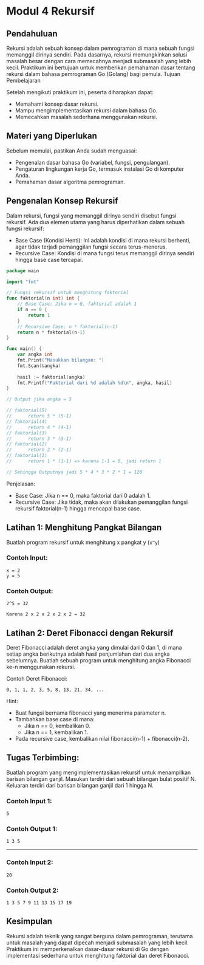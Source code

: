 # Modul 4 Rekursif
## Pendahuluan
Rekursi adalah sebuah konsep dalam pemrograman di mana sebuah fungsi memanggil dirinya sendiri. Pada dasarnya, rekursi memungkinkan solusi masalah besar dengan cara memecahnya menjadi submasalah yang lebih kecil. Praktikum ini bertujuan untuk memberikan pemahaman dasar tentang rekursi dalam bahasa pemrograman Go (Golang) bagi pemula.
Tujuan Pembelajaran

Setelah mengikuti praktikum ini, peserta diharapkan dapat:

- Memahami konsep dasar rekursi.
- Mampu mengimplementasikan rekursi dalam bahasa Go.
- Memecahkan masalah sederhana menggunakan rekursi.

## Materi yang Diperlukan

Sebelum memulai, pastikan Anda sudah menguasai:

- Pengenalan dasar bahasa Go (variabel, fungsi, pengulangan).
- Pengaturan lingkungan kerja Go, termasuk instalasi Go di komputer Anda.
- Pemahaman dasar algoritma pemrograman.

## Pengenalan Konsep Rekursif

Dalam rekursi, fungsi yang memanggil dirinya sendiri disebut fungsi rekursif. Ada dua elemen utama yang harus diperhatikan dalam sebuah fungsi rekursif:

- Base Case (Kondisi Henti): Ini adalah kondisi di mana rekursi berhenti, agar tidak terjadi pemanggilan fungsi secara terus-menerus.
- Recursive Case: Kondisi di mana fungsi terus memanggil dirinya sendiri hingga base case tercapai.

```go
package main

import "fmt"

// Fungsi rekursif untuk menghitung faktorial
func faktorial(n int) int {
    // Base Case: Jika n = 0, faktorial adalah 1
    if n == 0 {
        return 1
    }
    // Recursive Case: n * faktorial(n-1)
    return n * faktorial(n-1)
}

func main() {
    var angka int
    fmt.Print("Masukkan bilangan: ")
    fmt.Scan(&angka)
    
    hasil := faktorial(angka)
    fmt.Printf("Faktorial dari %d adalah %d\n", angka, hasil)
}

// Output jika angka = 5

// faktorial(5)
//      return 5 * (5-1)
// faktorial(4)
//      return 4 * (4-1)
// faktorial(3)
//      return 3 * (3-1)
// faktorial(2)
//      return 2 * (2-1)
// faktorial(1)
//      return 1 * (1-1) => karena 1-1 = 0, jadi return 1

// Sehingga Outputnya jadi 5 * 4 * 3 * 2 * 1 = 120
```
Penjelasan:

- Base Case: Jika n == 0, maka faktorial dari 0 adalah 1.
- Recursive Case: Jika tidak, maka akan dilakukan pemanggilan fungsi rekursif faktorial(n-1) hingga mencapai base case.

## Latihan 1: Menghitung Pangkat Bilangan
Buatlah program rekursif untuk menghitung x pangkat y (`x^y`)
### Contoh Input:
```
x = 2
y = 5
```
### Contoh Output:
```
2^5 = 32
```
``Karena 2 x 2 x 2 x 2 x 2 = 32``

## Latihan 2: Deret Fibonacci dengan Rekursif
Deret Fibonacci adalah deret angka yang dimulai dari 0 dan 1, di mana setiap angka berikutnya adalah hasil penjumlahan dari dua angka sebelumnya. Buatlah sebuah program untuk menghitung angka Fibonacci ke-n menggunakan rekursi.

Contoh Deret Fibonacci: 
```
0, 1, 1, 2, 3, 5, 8, 13, 21, 34, ...
```
Hint:
- Buat fungsi bernama fibonacci yang menerima parameter n.
- Tambahkan base case di mana:
    - Jika n == 0, kembalikan 0.
    - Jika n == 1, kembalikan 1.
- Pada recursive case, kembalikan nilai fibonacci(n-1) + fibonacci(n-2).

## Tugas Terbimbing:
Buatlah program yang mengimplementasikan rekursif untuk menampilkan barisan bilangan ganjil.
Masukan terdiri dari sebuah bilangan bulat positif N.
Keluaran terdiri dari barisan bilangan ganjil dari 1 hingga N.
### Contoh Input 1:
```
5
```
### Contoh Output 1:
```
1 3 5
```
---
### Contoh Input 2:
```
20
```
### Contoh Output 2:
```
1 3 5 7 9 11 13 15 17 19
```

## Kesimpulan

Rekursi adalah teknik yang sangat berguna dalam pemrograman, terutama untuk masalah yang dapat dipecah menjadi submasalah yang lebih kecil. Praktikum ini memperkenalkan dasar-dasar rekursi di Go dengan implementasi sederhana untuk menghitung faktorial dan deret Fibonacci.